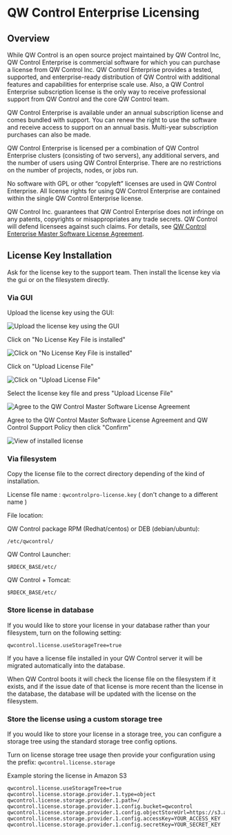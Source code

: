# QW Control Enterprise Licensing

## Overview

While QW Control is an open source project maintained by QW Control Inc, QW Control Enterprise is commercial software for which you can purchase a license from QW Control Inc. QW Control Enterprise provides a tested, supported, and enterprise-ready distribution of QW Control with additional features and capabilities for enterprise scale use. Also, a QW Control Enterprise subscription license is the only way to receive professional support from QW Control and the core QW Control team.

QW Control Enterprise is available under an annual subscription license and comes bundled with support. You can renew the right to use the software and receive access to support on an annual basis. Multi-year subscription purchases can also be made.

QW Control Enterprise is licensed per a combination of QW Control Enterprise clusters (consisting of two servers), any additional servers, and the number of users using QW Control Enterprise. There are no restrictions on the number of projects, nodes, or jobs run.

No software with GPL or other “copyleft” licenses are used in QW Control Enterprise. All license rights for using QW Control Enterprise are contained within the single QW Control Enterprise license.

QW Control Inc. guarantees that QW Control Enterprise does not infringe on any patents, copyrights or misappropriates any trade secrets. QW Control will defend licensees against such claims. For details, see [QW Control Enterprise Master Software License Agreement](http://support.qwcontrol.com/customer/portal/articles/2723878qwcontrolpro-license).

## License Key Installation

Ask for the license key to the support team. Then install the license key via the gui or on the filesystem directly.

### Via GUI

Upload the license key using the GUI:

![Upload the license key using the GUI](~@assets/img/license-key-gui-1.png)

Click on "No License Key File is installed"

![Click on "No License Key File is installed"](~@assets/img/license-key-gui-2.png)

Click on "Upload License File"

![Click on "Upload License File"](~@assets/img/license-key-gui-3.png)

Select the license key file and press "Upload License File"

![Agree to the QW Control Master Software License Agreement](~@assets/img/license-key-gui-3-a.png)

Agree to the QW Control Master Software License Agreement and QW Control Support Policy then click "Confirm"

![View of installed license](~@assets/img/license-key-gui-4.png)

### Via filesystem

Copy the license file to the correct directory depending of the kind of installation.

License file name : `qwcontrolpro-license.key` ( don't change to a different name )

File location:

QW Control package RPM (Redhat/centos) or DEB (debian/ubuntu):

```
/etc/qwcontrol/
```

QW Control Launcher:

```
$RDECK_BASE/etc/
```

QW Control + Tomcat:

```
$RDECK_BASE/etc/
```

### Store license in database

If you would like to store your license in your database rather than your filesystem, turn on the following setting:

`qwcontrol.license.useStorageTree=true`

If you have a license file installed in your QW Control server it will be migrated automatically into the database.

When QW Control boots it will check the license file on the filesystem if it exists, and if the issue date of
that license is more recent than the license in the database, the database will be updated with the license
on the filesystem.

### Store the license using a custom storage tree

If you would like to store your license in a storage tree, you can configure a storage tree using the standard
storage tree config options.  

Turn on license storage tree usage then provide your configuration using the prefix: `qwcontrol.license.storage`

Example storing the license in Amazon S3

```
qwcontrol.license.useStorageTree=true
qwcontrol.license.storage.provider.1.type=object
qwcontrol.license.storage.provider.1.path=/
qwcontrol.license.storage.provider.1.config.bucket=qwcontrol
qwcontrol.license.storage.provider.1.config.objectStoreUrl=https://s3.amazonaws.com
qwcontrol.license.storage.provider.1.config.accessKey=YOUR_ACCESS_KEY
qwcontrol.license.storage.provider.1.config.secretKey=YOUR_SECRET_KEY
```

